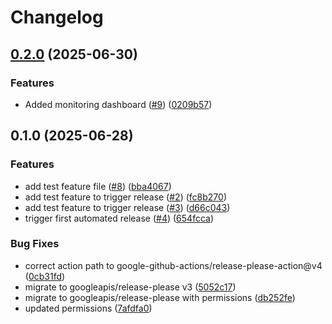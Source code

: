 # Changelog

## [0.2.0](https://github.com/g-arpit/python-test-repo/compare/v0.1.0...v0.2.0) (2025-06-30)


### Features

* Added monitoring dashboard ([#9](https://github.com/g-arpit/python-test-repo/issues/9)) ([0209b57](https://github.com/g-arpit/python-test-repo/commit/0209b576af459defa45d28b7b2920376ab2745b9))

## 0.1.0 (2025-06-28)


### Features

* add test feature file ([#8](https://github.com/g-arpit/python-test-repo/issues/8)) ([bba4067](https://github.com/g-arpit/python-test-repo/commit/bba406776390b28fa9e8be10e2f642c75515d69e))
* add test feature to trigger release ([#2](https://github.com/g-arpit/python-test-repo/issues/2)) ([fc8b270](https://github.com/g-arpit/python-test-repo/commit/fc8b27086eb9066386a363b05545733721330b33))
* add test feature to trigger release ([#3](https://github.com/g-arpit/python-test-repo/issues/3)) ([d66c043](https://github.com/g-arpit/python-test-repo/commit/d66c0432bbda78bc2195eceb0f6f53dbcc194bd0))
* trigger first automated release ([#4](https://github.com/g-arpit/python-test-repo/issues/4)) ([654fcca](https://github.com/g-arpit/python-test-repo/commit/654fccaff017bf3194ce4f5cd83677a80037b688))


### Bug Fixes

* correct action path to google-github-actions/release-please-action@v4 ([0cb31fd](https://github.com/g-arpit/python-test-repo/commit/0cb31fd613e59b2fbf5213763dd349cf352b9de6))
* migrate to googleapis/release-please v3 ([5052c17](https://github.com/g-arpit/python-test-repo/commit/5052c17aea95633c6ed046d873248be8dfad2e09))
* migrate to googleapis/release-please with permissions ([db252fe](https://github.com/g-arpit/python-test-repo/commit/db252fe2871cc6d36c86b85324f76668c23b77ab))
* updated permissions ([7afdfa0](https://github.com/g-arpit/python-test-repo/commit/7afdfa066011c5ab658633b1053cc17b5af75d71))
